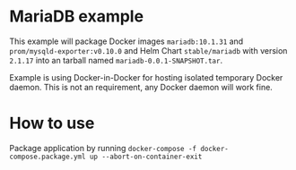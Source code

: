 MariaDB example
======

This example will package Docker images `mariadb:10.1.31` and `prom/mysqld-exporter:v0.10.0`
and Helm Chart `stable/mariadb` with version `2.1.17`
into an tarball named `mariadb-0.0.1-SNAPSHOT.tar`.

Example is using Docker-in-Docker for hosting isolated temporary Docker daemon.
This is not an requirement, any Docker daemon will work fine.

How to use
======
Package application by running `docker-compose -f docker-compose.package.yml up --abort-on-container-exit`
